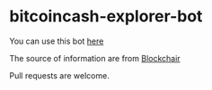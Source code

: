# bitcoincash-explorer-bot

You can use this bot <a href="https://t.me/BitcoinCashExplorer_bot" target="_blank"> here</a>

The source of information are from <a href="https://blockchair.com">Blockchair</a>

Pull requests are welcome.
